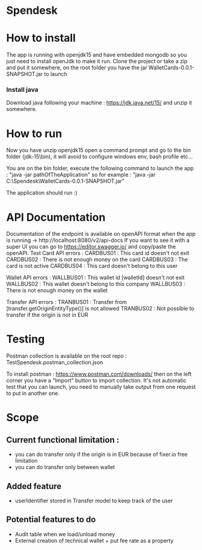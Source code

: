 # Spendesk


# How to install

The app is running with openjdk15 and have embedded mongodb so you just need to install openJdk to make it run.
Clone the project or take a zip and put it somewhere, on the root folder you have the jar WalletCards-0.0.1-SNAPSHOT.jar to launch

### Install java

Download java following your machine : https://jdk.java.net/15/ and unzip it somewhere.

# How to run

Now you have unzip openjdk15 open a command prompt and go to the bin folder (jdk-15\bin), it will avoid to configure windows env, bash profile etc...

You are on the bin folder, execute the following command to launch the app :
"java -jar pathOfTheApplication" so for example : "java -jar C:\Spendesk\WalletCards-0.0.1-SNAPSHOT.jar"

The application should run :)

# API Documentation

Documentation of the endpoint is available on openAPI format when the app is running -> http://localhost:8080/v2/api-docs
If you want to see it with a super UI you can go to https://editor.swagger.io/ and copy/paste the openAPI.
Test
Card API errors :
CARDBUS01 : This card id doesn't not exit
CARDBUS02 : There is not enough money on the card
CARDBUS03 : The card is not active
CARDBUS04 : This card doesn't belong to this user

Wallet API errors :
WALLBUS01 : This wallet id [walletId] doesn't not exit
WALLBUS02 : This wallet doesn't belong to this company
WALLBUS03 : There is not enough money on the wallet

Transfer API errors :
TRANBUS01 : Transfer from [transfer.getOriginEntityType()] is not allowed
TRANBUS02 : Not possible to transfer if the origin is not in EUR

# Testing

Postman collection is available on the root repo : TestSpendesk.postman_collection.json

To install postman : https://www.postman.com/downloads/ then on the left corner you have a "Import" button to import collection. It's not automatic test that you can launch,
you need to manually take output from one request to put in another one.


# Scope

## Current functional limitation : 
- you can do transfer only if the origin is in EUR because of fixer.io free limitation
- you can do transfer only between wallet

## Added feature
- userIdentifier stored in Transfer model to keep track of the user

## Potential features to do
- Audit table when we load/unload money
- External creation of technical wallet + put fee rate as a property

